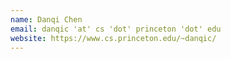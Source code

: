 ```yaml
---
name: Danqi Chen
email: danqic 'at' cs 'dot' princeton 'dot' edu
website: https://www.cs.princeton.edu/~danqic/
---
```

